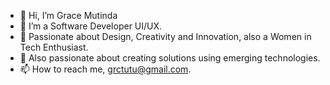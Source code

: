 - 👋 Hi, I’m Grace Mutinda
- 👀 I’m a Software Developer UI/UX.
- 🌱 Passionate about Design, Creativity and Innovation, also a Women in Tech Enthusiast.
- 💞️ Also passionate about creating solutions using emerging technologies.
- 📫 How to reach me, grctutu@gmail.com.  

<!---
grctutu/grctutu is a ✨ special ✨ repository because its `README.md` (this file) appears on your GitHub profile.
You can click the Preview link to take a look at your changes.
--->
